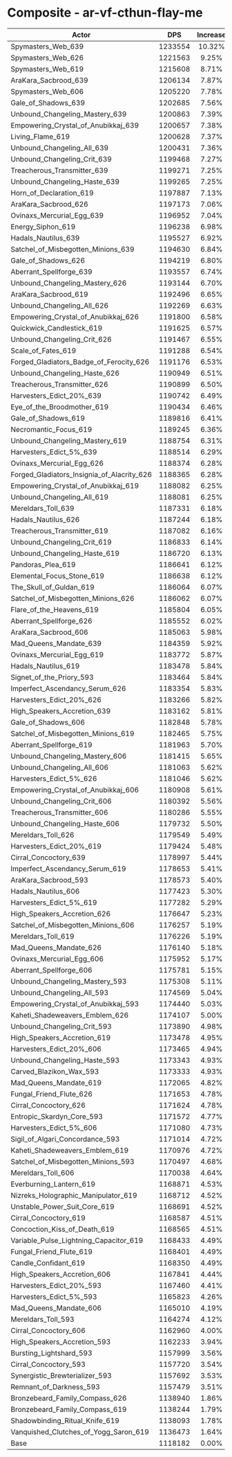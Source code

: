 # Composite - ar-vf-cthun-flay-me
| Actor | DPS | Increase |
|---|:---:|:---:|
|Spymasters_Web_639|1233554|10.32%|
|Spymasters_Web_626|1221563|9.25%|
|Spymasters_Web_619|1215608|8.71%|
|AraKara_Sacbrood_639|1206134|7.87%|
|Spymasters_Web_606|1205220|7.78%|
|Gale_of_Shadows_639|1202685|7.56%|
|Unbound_Changeling_Mastery_639|1200863|7.39%|
|Empowering_Crystal_of_Anubikkaj_639|1200657|7.38%|
|Living_Flame_619|1200628|7.37%|
|Unbound_Changeling_All_639|1200431|7.36%|
|Unbound_Changeling_Crit_639|1199468|7.27%|
|Treacherous_Transmitter_639|1199271|7.25%|
|Unbound_Changeling_Haste_639|1199265|7.25%|
|Horn_of_Declaration_619|1197887|7.13%|
|AraKara_Sacbrood_626|1197173|7.06%|
|Ovinaxs_Mercurial_Egg_639|1196952|7.04%|
|Energy_Siphon_619|1196238|6.98%|
|Hadals_Nautilus_639|1195527|6.92%|
|Satchel_of_Misbegotten_Minions_639|1194630|6.84%|
|Gale_of_Shadows_626|1194219|6.80%|
|Aberrant_Spellforge_639|1193557|6.74%|
|Unbound_Changeling_Mastery_626|1193144|6.70%|
|AraKara_Sacbrood_619|1192496|6.65%|
|Unbound_Changeling_All_626|1192269|6.63%|
|Empowering_Crystal_of_Anubikkaj_626|1191800|6.58%|
|Quickwick_Candlestick_619|1191625|6.57%|
|Unbound_Changeling_Crit_626|1191467|6.55%|
|Scale_of_Fates_619|1191288|6.54%|
|Forged_Gladiators_Badge_of_Ferocity_626|1191176|6.53%|
|Unbound_Changeling_Haste_626|1190949|6.51%|
|Treacherous_Transmitter_626|1190899|6.50%|
|Harvesters_Edict_20%_639|1190742|6.49%|
|Eye_of_the_Broodmother_619|1190434|6.46%|
|Gale_of_Shadows_619|1189816|6.41%|
|Necromantic_Focus_619|1189245|6.36%|
|Unbound_Changeling_Mastery_619|1188754|6.31%|
|Harvesters_Edict_5%_639|1188514|6.29%|
|Ovinaxs_Mercurial_Egg_626|1188374|6.28%|
|Forged_Gladiators_Insignia_of_Alacrity_626|1188365|6.28%|
|Empowering_Crystal_of_Anubikkaj_619|1188082|6.25%|
|Unbound_Changeling_All_619|1188081|6.25%|
|Mereldars_Toll_639|1187331|6.18%|
|Hadals_Nautilus_626|1187244|6.18%|
|Treacherous_Transmitter_619|1187082|6.16%|
|Unbound_Changeling_Crit_619|1186833|6.14%|
|Unbound_Changeling_Haste_619|1186720|6.13%|
|Pandoras_Plea_619|1186641|6.12%|
|Elemental_Focus_Stone_619|1186638|6.12%|
|The_Skull_of_Guldan_619|1186064|6.07%|
|Satchel_of_Misbegotten_Minions_626|1186062|6.07%|
|Flare_of_the_Heavens_619|1185804|6.05%|
|Aberrant_Spellforge_626|1185552|6.02%|
|AraKara_Sacbrood_606|1185063|5.98%|
|Mad_Queens_Mandate_639|1184359|5.92%|
|Ovinaxs_Mercurial_Egg_619|1183772|5.87%|
|Hadals_Nautilus_619|1183478|5.84%|
|Signet_of_the_Priory_593|1183464|5.84%|
|Imperfect_Ascendancy_Serum_626|1183354|5.83%|
|Harvesters_Edict_20%_626|1183266|5.82%|
|High_Speakers_Accretion_639|1183162|5.81%|
|Gale_of_Shadows_606|1182848|5.78%|
|Satchel_of_Misbegotten_Minions_619|1182465|5.75%|
|Aberrant_Spellforge_619|1181963|5.70%|
|Unbound_Changeling_Mastery_606|1181415|5.65%|
|Unbound_Changeling_All_606|1181063|5.62%|
|Harvesters_Edict_5%_626|1181046|5.62%|
|Empowering_Crystal_of_Anubikkaj_606|1180908|5.61%|
|Unbound_Changeling_Crit_606|1180392|5.56%|
|Treacherous_Transmitter_606|1180286|5.55%|
|Unbound_Changeling_Haste_606|1179732|5.50%|
|Mereldars_Toll_626|1179549|5.49%|
|Harvesters_Edict_20%_619|1179424|5.48%|
|Cirral_Concoctory_639|1178997|5.44%|
|Imperfect_Ascendancy_Serum_619|1178653|5.41%|
|AraKara_Sacbrood_593|1178573|5.40%|
|Hadals_Nautilus_606|1177423|5.30%|
|Harvesters_Edict_5%_619|1177282|5.29%|
|High_Speakers_Accretion_626|1176647|5.23%|
|Satchel_of_Misbegotten_Minions_606|1176257|5.19%|
|Mereldars_Toll_619|1176226|5.19%|
|Mad_Queens_Mandate_626|1176140|5.18%|
|Ovinaxs_Mercurial_Egg_606|1175952|5.17%|
|Aberrant_Spellforge_606|1175781|5.15%|
|Unbound_Changeling_Mastery_593|1175308|5.11%|
|Unbound_Changeling_All_593|1174569|5.04%|
|Empowering_Crystal_of_Anubikkaj_593|1174440|5.03%|
|Kaheti_Shadeweavers_Emblem_626|1174107|5.00%|
|Unbound_Changeling_Crit_593|1173890|4.98%|
|High_Speakers_Accretion_619|1173478|4.95%|
|Harvesters_Edict_20%_606|1173465|4.94%|
|Unbound_Changeling_Haste_593|1173343|4.93%|
|Carved_Blazikon_Wax_593|1173333|4.93%|
|Mad_Queens_Mandate_619|1172065|4.82%|
|Fungal_Friend_Flute_626|1171653|4.78%|
|Cirral_Concoctory_626|1171624|4.78%|
|Entropic_Skardyn_Core_593|1171572|4.77%|
|Harvesters_Edict_5%_606|1171080|4.73%|
|Sigil_of_Algari_Concordance_593|1171014|4.72%|
|Kaheti_Shadeweavers_Emblem_619|1170976|4.72%|
|Satchel_of_Misbegotten_Minions_593|1170497|4.68%|
|Mereldars_Toll_606|1170038|4.64%|
|Everburning_Lantern_619|1168871|4.53%|
|Nizreks_Holographic_Manipulator_619|1168712|4.52%|
|Unstable_Power_Suit_Core_619|1168691|4.52%|
|Cirral_Concoctory_619|1168587|4.51%|
|Concoction_Kiss_of_Death_619|1168565|4.51%|
|Variable_Pulse_Lightning_Capacitor_619|1168433|4.49%|
|Fungal_Friend_Flute_619|1168401|4.49%|
|Candle_Confidant_619|1168350|4.49%|
|High_Speakers_Accretion_606|1167841|4.44%|
|Harvesters_Edict_20%_593|1167460|4.41%|
|Harvesters_Edict_5%_593|1165823|4.26%|
|Mad_Queens_Mandate_606|1165010|4.19%|
|Mereldars_Toll_593|1164274|4.12%|
|Cirral_Concoctory_606|1162960|4.00%|
|High_Speakers_Accretion_593|1162233|3.94%|
|Bursting_Lightshard_593|1157999|3.56%|
|Cirral_Concoctory_593|1157720|3.54%|
|Synergistic_Brewterializer_593|1157692|3.53%|
|Remnant_of_Darkness_593|1157479|3.51%|
|Bronzebeard_Family_Compass_626|1138940|1.86%|
|Bronzebeard_Family_Compass_619|1138244|1.79%|
|Shadowbinding_Ritual_Knife_619|1138093|1.78%|
|Vanquished_Clutches_of_Yogg_Saron_619|1136473|1.64%|
|Base|1118182|0.00%|
